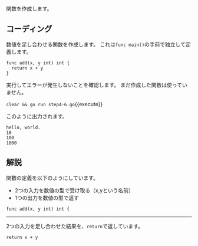 関数を作成します。<br>

## コーディング

数値を足し合わせる関数を作成します。
これは`func main()`の手前で独立して定義します。
```
func add(x, y int) int {
  return x + y
}
```

実行してエラーが発生しないことを確認します。
まだ作成した関数は使っていません。

`clear && go run step4-6.go`{{execute}}

このように出力されます。
```
hello, world.
10
100
1000
```

## 解説

関数の定義を以下のようにしています。
- 2つの入力を数値の型で受け取る（x,yという名前）
- 1つの出力を数値の型で返す

```
func add(x, y int) int {
```

---
2つの入力を足し合わせた結果を、`return`で返しています。
```
return x + y
```
